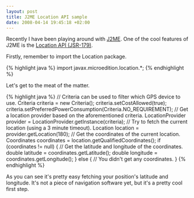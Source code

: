 ```yaml
--- 
layout: post
title: J2ME Location API sample
date: 2008-04-14 19:45:18 +02:00
---
```


Recently I have been playing around with [J2ME](http://en.wikipedia.org/wiki/Java_Platform%2C_Micro_Edition "Java Platform, Micro Edition"). One of the cool features of J2ME is the [Location API (JSR-179)](http://jcp.org/en/jsr/detail?id=179 "Location API for J2METM").

Firstly, remember to import the Location package.

{% highlight java %}
import javax.microedition.location.*;
{% endhighlight %}

Let's get to the meat of the matter.

{% highlight java %}
// Criteria can be used to filter which GPS device to use.
Criteria criteria = new Criteria();
criteria.setCostAllowed(true);
criteria.setPreferredPowerConsumption(Criteria.NO_REQUIREMENT);
// Get a location provider based on the aforementioned criteria.
LocationProvider provider = LocationProvider.getInstance(criteria);
// Try to fetch the current location (using a 3 minute timeout).
Location location = provider.getLocation(180);
// Get the coordinates of the current location.
Coordinates coordinates = location.getQualifiedCoordinates();
if (coordinates  != null) {
	// Get the latitude and longitude of the coordinates.
	double latitude = coordinates.getLatitude();
	double longitude = coordinates.getLongitude();
} else {
	// You didn't get any coordinates.
}
{% endhighlight %}

As you can see it's pretty easy fetching your position's latitude and longitude. It's not a piece of navigation software yet, but it's a pretty cool first step.
